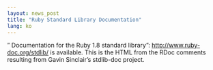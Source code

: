 ```yaml
---
layout: news_post
title: "Ruby Standard Library Documentation"
lang: ko
---
```


” Documentation for the Ruby 1.8 standard library”:
http://www.ruby-doc.org/stdlib/ is available. This is the HTML from the
RDoc comments resulting from Gavin Sinclair’s stdlib-doc project.

